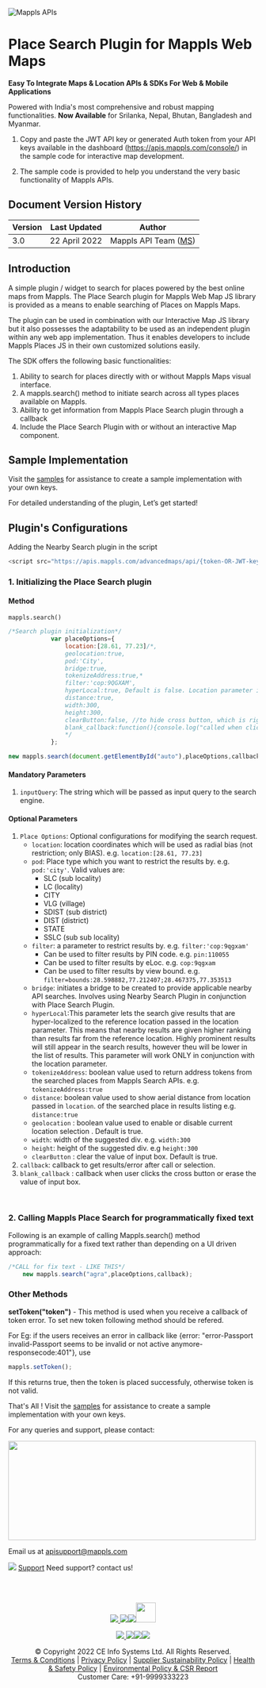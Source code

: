 ![Mappls APIs](https://about.mappls.com/images/mappls-b-logo.svg)


# Place Search Plugin for Mappls Web Maps

**Easy To Integrate Maps & Location APIs & SDKs For Web & Mobile Applications**

Powered with India's most comprehensive and robust mapping functionalities.
**Now Available**  for Srilanka, Nepal, Bhutan, Bangladesh and Myanmar.

1. Copy and paste the JWT API key or generated Auth token from your API keys available in the dashboard (https://apis.mappls.com/console/) in the sample code for interactive map development. 

2. The sample code is provided to help you understand the very basic functionality of Mappls APIs. 
## Document Version History



| Version | Last Updated | Author |
| ---- | ---- | ---- |
| 3.0 | 22 April 2022 | Mappls API Team ([MS](https://github.com/mamtasharma117)) |


## Introduction

A simple plugin / widget to search for places powered by the best online maps from Mappls. The Place Search plugin for Mappls Web Map JS library is provided as a means to enable searching of Places on Mappls Maps. 

The plugin can be used in combination with our Interactive Map JS library but it also possesses the adaptability to be used as an independent plugin within any web app implementation. Thus it enables developers to include Mappls Places JS in their own customized solutions easily.

The SDK offers the following basic functionalities: 
1. Ability to search for places directly with or without Mappls Maps visual interface.
2. A mappls.search() method to initiate search across all types places available on Mappls.
3. Ability to get information from Mappls Place Search plugin through a callback
4. Include the Place Search Plugin with or without an interactive Map component.


## Sample Implementation


Visit the [samples](https://about.mappls.com/api/web-sdk/vector-plugin-example/Placesearch/mappls-placesearch-plugin) for assistance to create a sample implementation with your own keys. 

For detailed understanding of the plugin, Let’s get started!


## Plugin's Configurations

Adding the Nearby Search plugin in the script

```js
<script src="https://apis.mappls.com/advancedmaps/api/{token-OR-JWT-key}/map_sdk_plugins?v=3.0&libraries=search"></script>
```

### 1. Initializing the Place Search plugin

#### Method

`mappls.search()`

```js
/*Search plugin initialization*/
            var placeOptions={
                location:[28.61, 77.23]/*,
                geolocation:true,
                pod:'City',
                bridge:true,
                tokenizeAddress:true,*
                filter:'cop:9QGXAM',
                hyperLocal:true, Default is false. Location parameter is mandatory to use this parameter.
                distance:true,
                width:300,
                height:300,
                clearButton:false, //to hide cross button, which is right side of search input
                blank_callback:function(){console.log("called when click on cross button or input value become blank");}
                */
            };

new mappls.search(document.getElementById("auto"),placeOptions,callback);
```

#### Mandatory Parameters
1. `inputQuery`: The string which will be passed as input query to the search engine.

#### Optional Parameters
1. `Place Options`: Optional configurations for modifying the search request.
    - `location`: location coordinates which will be used as radial bias (not restriction; only BIAS). e.g. `location:[28.61, 77.23]`
    - `pod`: Place type which you want to restrict the results by. e.g. `pod:'city'`. Valid values are: 
        - SLC (sub locality)
        - LC (locality)
        - CITY
        - VLG (village)
        - SDIST (sub district)
        - DIST (district)
        - STATE
        - SSLC (sub sub locality)
    - `filter`: a parameter to restrict results by. e.g. `filter:'cop:9qgxam'`
        - Can be used to filter results by PIN code. e.g. `pin:110055`
        - Can be used to filter results by eLoc. e.g. `cop:9qgxam`
        - Can be used to filter results by view bound. e.g. `filter=bounds:28.598882,77.212407;28.467375,77.353513`
    - `bridge`: initiates a bridge to be created to provide applicable nearby API searches. Involves using Nearby Search Plugin in conjunction with Place Search Plugin.
    - `hyperLocal`:This parameter lets the search give results that are hyper-localized to the reference location passed in the location parameter. This means that nearby                          results are given higher ranking than results far from the reference location. Highly prominent results will still appear in the search results, however theu                    will be lower in the list of results. This parameter will work ONLY in conjunction with the location parameter.
    - `tokenizeAddress`: boolean value used to return address tokens from the searched places from Mappls Search APIs. e.g. `tokenizeAddress:true`
    - `distance`: boolean value used to show aerial distance from location passed in `location`. of the searched place in results listing e.g. `distance:true`
    - `geolocation` : boolean value used to enable or disable current location selection . Default is true.
    - `width`: width of the suggested div. e.g. `width:300`
    - `height`: height of the suggested div. e.g `height:300`
    - `clearButton` : clear the value of input box. Default is true.
2. `callback`: callback to get results/error after call or selection.
3. `blank_callback` : callback when user clicks the cross button or erase the value of input box.

<br>

### 2. Calling Mappls Place Search for programmatically fixed text

Following is an example of calling Mappls.search() method programmatically for a fixed text rather than depending on a UI driven approach: 

```js
/*CALL for fix text - LIKE THIS*/
    new mappls.search("agra",placeOptions,callback);
```

### Other Methods

**setToken("token")** - This method is used when you receive a callback of token error. To set new token following method should be refered.

For Eg: if the users receives an error in callback like {error: "error-Passport invalid-Passport seems to be invalid or not active anymore-responsecode:401"}, 
use

```js
mappls.setToken();
``` 
If this returns true, then the token is placed successfuly, otherwise token is not valid.



That's All ! Visit the [samples](https://about.mappls.com/api/web-sdk/vector-plugin-example/Placesearch/mappls-placesearch-plugin) for assistance to create a sample implementation with your own keys. 


For any queries and support, please contact: 

<img src="https://cdn.mapmyindia.com/mappls_web/maps_widget_v2/images/mappls.svg?service=google_gsuite"  width="500" height="200" />

Email us at [apisupport@mappls.com](mailto:apisupport@mappls.com)


![](https://www.mapmyindia.com/api/img/icons/support.png)
[Support](https://www.mapmyindia.com/api/index.php#f_cont)
Need support? contact us!

<br></br>

[<p align="center"> <img src="https://www.mapmyindia.com/api/img/icons/stack-overflow.png"/> ](https://stackoverflow.com/questions/tagged/mapmyindia-api)[![](https://www.mapmyindia.com/api/img/icons/blog.png)](http://www.mapmyindia.com/blog/)[![](https://www.mapmyindia.com/api/img/icons/gethub.png)](https://github.com/MapmyIndia)[<img src="https://mmi-api-team.s3.ap-south-1.amazonaws.com/API-Team/npm-logo.one-third%5B1%5D.png" height="40"/> </p>](https://www.npmjs.com/org/mapmyindia) 



[<p align="center"> <img src="https://www.mapmyindia.com/june-newsletter/icon4.png"/> ](https://www.facebook.com/MapmyIndia)[![](https://www.mapmyindia.com/june-newsletter/icon2.png)](https://twitter.com/MapmyIndia)[![](https://www.mapmyindia.com/newsletter/2017/aug/llinkedin.png)](https://www.linkedin.com/company/mapmyindia)[![](https://www.mapmyindia.com/june-newsletter/icon3.png)](https://www.youtube.com/user/MapmyIndia/)




<div align="center">© Copyright 2022 CE Info Systems Ltd. All Rights Reserved.</div>

<div align="center"> <a href="https://www.mapmyindia.com/api/terms-&-conditions">Terms & Conditions</a> | <a href="https://www.mapmyindia.com/about/privacy-policy">Privacy Policy</a> | <a href="https://www.mapmyindia.com/pdf/mapmyIndia-sustainability-policy-healt-labour-rules-supplir-sustainability.pdf">Supplier Sustainability Policy</a> | <a href="https://www.mapmyindia.com/pdf/Health-Safety-Management.pdf">Health & Safety Policy</a> | <a href="https://www.mapmyindia.com/pdf/Environment-Sustainability-Policy-CSR-Report.pdf">Environmental Policy & CSR Report</a>

<div align="center">Customer Care: +91-9999333223</div>

